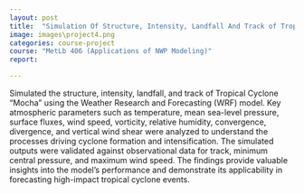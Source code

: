 ```yaml
---
layout: post
title:  "Simulation Of Structure, Intensity, Landfall And Track of Tropical Cyclone “Mocha” Using NWP Models"
image: images\project4.png
categories: course-project
course: "MetLb 406 (Applications of NWP Modeling)"
report:

---
```

Simulated the structure, intensity, landfall, and track of Tropical Cyclone “Mocha” using the Weather Research and
Forecasting (WRF) model. Key atmospheric parameters such as temperature, mean sea-level pressure, surface
fluxes, wind speed, vorticity, relative humidity, convergence, divergence, and vertical wind shear were analyzed to
understand the processes driving cyclone formation and intensification. The simulated outputs were validated
against observational data for track, minimum central pressure, and maximum wind speed. The findings provide
valuable insights into the model’s performance and demonstrate its applicability in forecasting high-impact tropical
cyclone events.